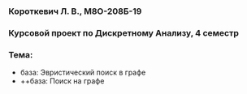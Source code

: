 ### Короткевич Л. В., М8О-208Б-19
### Курсовой проект по Дискретному Анализу, 4 семестр
### Тема: 
- база: Эвристический поиск в графе
- ++база: Поиск на графе
